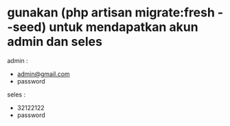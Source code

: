 # gunakan (php artisan migrate:fresh --seed) untuk mendapatkan akun admin dan seles

admin :
- admin@gmail.com
- password

seles :
- 32122122
- password